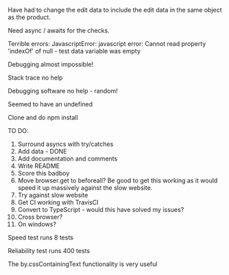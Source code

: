 
Have had to change the edit data to include the edit data in the same object as the product.

Need async / awaits for the checks.

Terrible errors: JavascriptError: javascript error: Cannot read property 'indexOf' of null - test data variable was empty

Debugging almost impossible!

Stack trace no help

Debugging software no help - random!

Seemed to have an undefined 

Clone and do npm install


TO DO:

1. Surround asyncs with try/catches
2. Add data - DONE
2. Add documentation and comments
3. Write README
4. Score this badboy
5. Move browser.get to beforeall? Be good to get this working as it would speed it up massively against the slow website.
6. Try against slow website
7. Get CI working with TravisCI
8. Convert to TypeScript - would this have solved my issues?
9. Cross browser?
10. On windows? 


Speed test runs 8 tests

Reliability test runs 400 tests

The by.cssContainingText functionality is very useful